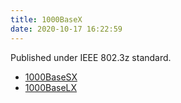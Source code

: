 ```yaml
---
title: 1000BaseX
date: 2020-10-17 16:22:59
---
```


Published under IEEE 802.3z standard.

* [1000BaseSX](20201017162648-1000basesx.md)
* [1000BaseLX](20201017162706-1000baselx.md)
